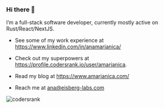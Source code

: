 ### Hi there 👋

I’m a full-stack software developer, currently mostly active on Rust/React/NextJS.

- See some of my work experience at https://www.linkedin.com/in/anamarjanica/

- Check out my superpowers at https://profile.codersrank.io/user/amarjanica.

- Read my blog at https://www.amarjanica.com/

- Reach me at ana@eisberg-labs.com

![codersrank](https://cr-ss-service.azurewebsites.net/api/ScreenShot?widget=summary&username=amarjanica)

